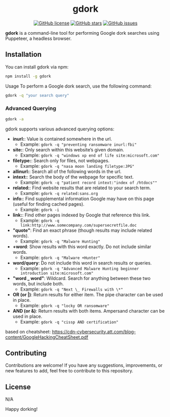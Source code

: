 <div align="center">

# gdork

[![GitHub license](https://img.shields.io/github/license/marcuwynu23/gdork)](https://github.com/marcuwynu23/gdork/blob/main/LICENSE)
[![GitHub stars](https://img.shields.io/github/stars/marcuwynu23/gdork)](https://github.com/marcuwynu23/gdork/stargazers)
[![GitHub issues](https://img.shields.io/github/issues/marcuwynu23/gdork)](https://github.com/marcuwynu23/gdork/issues)

</div>

**gdork** is a command-line tool for performing Google dork searches using Puppeteer, a headless browser.

## Installation

You can install gdork via npm:

```sh
npm install -g gdork
```

Usage
To perform a Google dork search, use the following command:

```sh
gdork -q "your search query"
```

### Advanced Querying

```sh
gdork -a
```	
gdork supports various advanced querying options:

- **inurl:**: Value is contained somewhere in the url.
  - Example: `gdork -q "preventing ransomware inurl:fbi"`
- **site:**: Only search within this website’s given domain.
  - Example: `gdork -q "windows xp end of life site:microsoft.com"`
- **filetype:**: Search only for files, not webpages.
  - Example: `gdork -q "nasa moon landing filetype:JPG"`
- **allinurl:**: Search all of the following words in the url.
- **intext:**: Search the body of the webpage for specific text.
  - Example: `gdork -q "patient record intext:"index of /htdocs""`
- **related:**: Find website results that are related to your search term.
  - Example: `gdork -q related:sans.org`
- **info:**: Find supplemental information Google may have on this page (useful for finding cached pages).
  - Example: `gdork -i`
- **link:**: Find other pages indexed by Google that reference this link.
  - Example: `gdork -q link:http://www.somecompany.com/supersecretfile.doc`
- **"quote"**: Find an exact phrase (though results may include related words).
  - Example: `gdork -q "Malware Hunting"`
- **+word**: Show results with this word exactly. Do not include similar words.
  - Example: `gdork -q "Malware +Hunter"`
- **word/query**: Do not include this word in search results or queries.
  - Example: `gdork -q "Advanced Malware Hunting beginner introduction site:microsoft.com"`
- **"word \_ word"**: Wildcard. Search for anything between these two words, but include both.
  - Example: `gdork -q "Next \_ Firewalls with \*"`
- **OR (or |)**: Return results for either item. The pipe character can be used in place.
  - Example: `gdork -q "locky OR ransomware"`
- **AND (or &)**: Return results with both items. Ampersand character can be used in place.
  - Example: `gdork -q "cissp AND certification"`

based on cheatsheet: https://cdn-cybersecurity.att.com/blog-content/GoogleHackingCheatSheet.pdf

## Contributing

Contributions are welcome! If you have any suggestions, improvements, or new features to add, feel free to contribute to this repository.

## License

N/A

Happy dorking!
